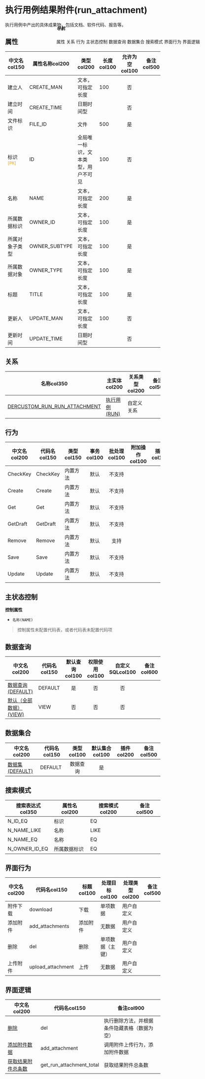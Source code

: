 # 执行用例结果附件(run_attachment)  <!-- {docsify-ignore-all} -->


执行用例中产出的具体成果物，包括文档、软件代码、报告等。


## 属性
|    中文名col150 | 属性名称col200           | 类型col200     | 长度col100    |允许为空col100    |  备注col500  |
| --------   |------------| -----  | -----  | :----: | -------- |
|建立人|CREATE_MAN|文本，可指定长度|100|否||
|建立时间|CREATE_TIME|日期时间型||否||
|文件标识|FILE_ID|文件|500|是||
|标识<sup class="footnote-symbol"><font color=orange>[PK]</font></sup>|ID|全局唯一标识，文本类型，用户不可见|100|否||
|名称|NAME|文本，可指定长度|200|是||
|所属数据标识|OWNER_ID|文本，可指定长度|100|是||
|所属对象子类型|OWNER_SUBTYPE|文本，可指定长度|100|是||
|所属数据对象|OWNER_TYPE|文本，可指定长度|100|是||
|标题|TITLE|文本，可指定长度|100|是||
|更新人|UPDATE_MAN|文本，可指定长度|100|否||
|更新时间|UPDATE_TIME|日期时间型||否||


## 关系

<el-row>
<el-tabs v-model="show_der">
<el-tab-pane label="从关系" name="minor">

|  名称col350   | 主实体col200   | 关系类型col200   |    备注col500  |
| -------- |---------- |-----------|----- |
|[DERCUSTOM_RUN_RUN_ATTACHMENT](der/DERCUSTOM_RUN_RUN_ATTACHMENT)|[执行用例(RUN)](module/TestMgmt/run)|自定义关系||

</el-tab-pane>
</el-tabs>
</el-row>

## 行为
| 中文名col200    | 代码名col150    | 类型col150    | 事务col100   | 批处理col100   | 附加操作col100  | 插件col150    |  备注col300  |
| -------- |---------- |----------- |:----:|:----:|---------| ----- | ----- |
|CheckKey|CheckKey|内置方法|默认|不支持||||
|Create|Create|内置方法|默认|不支持||||
|Get|Get|内置方法|默认|不支持||||
|GetDraft|GetDraft|内置方法|默认|不支持||||
|Remove|Remove|内置方法|默认|支持||||
|Save|Save|内置方法|默认|不支持||||
|Update|Update|内置方法|默认|不支持||||

## 主状态控制

<p class="panel-title"><b>控制属性</b></p>

* `名称(NAME)` 



> 控制属性未配置代码表，或者代码表未配置代码项

## 数据查询
| 中文名col200    | 代码名col150    | 默认查询col100 | 权限使用col100 | 自定义SQLcol100 |  备注col600|
| --------  | --------   | :----:  |:----:  | :----:  |----- |
|[数据查询(DEFAULT)](module/TestMgmt/run_attachment/query/Default)|DEFAULT|是|否 |否 ||
|[默认（全部数据）(VIEW)](module/TestMgmt/run_attachment/query/View)|VIEW|否|否 |否 ||

## 数据集合
| 中文名col200  | 代码名col150  | 类型col100 | 默认集合col100 |   插件col200|   备注col500|
| --------  | --------   | :----:   | :----:   | ----- |----- |
|[数据集(DEFAULT)](module/TestMgmt/run_attachment/dataset/Default)|DEFAULT|数据查询|是|||

## 搜索模式
|   搜索表达式col350   |    属性名col200    |    搜索模式col200        |备注col500  |
| -------- |------------|------------|------|
|N_ID_EQ|标识|EQ||
|N_NAME_LIKE|名称|LIKE||
|N_NAME_EQ|名称|EQ||
|N_OWNER_ID_EQ|所属数据标识|EQ||

## 界面行为
|  中文名col200 |  代码名col150 |  标题col100   |     处理目标col100   |    处理类型col200        |  备注col500       |
| --------| --------| -------- |------------|------------|------------|
| 附件下载 | download | 下载 |单项数据|用户自定义||
| 添加附件 | add_attachments | 添加附件 |无数据|用户自定义||
| 删除 | del | 删除 |单项数据（主键）|用户自定义||
| 上传附件 | upload_attachment | 上传 |无数据|用户自定义||

## 界面逻辑
|  中文名col200 | 代码名col150 | 备注col900 |
| --------|--------|--------|
|[删除](module/TestMgmt/run_attachment/uilogic/del)|del|执行删除方法，并根据条件隐藏表格（数据为空）|
|[添加附件数据](module/TestMgmt/run_attachment/uilogic/add_attachment)|add_attachment|调用附件上传行为，添加附件数据|
|[获取结果附件总条数](module/TestMgmt/run_attachment/uilogic/get_run_attachment_total)|get_run_attachment_total|获取结果附件总条数|

<div style="display: block; overflow: hidden; position: fixed; top: 140px; right: 100px;">

##### 导航
<el-anchor >
<el-anchor-link :href="`#/module/TestMgmt/run_attachment?id=属性`">
  属性
</el-anchor-link>
<el-anchor-link :href="`#/module/TestMgmt/run_attachment?id=关系`">
  关系
</el-anchor-link>
<el-anchor-link :href="`#/module/TestMgmt/run_attachment?id=行为`">
  行为
</el-anchor-link>
<el-anchor-link :href="`#/module/TestMgmt/run_attachment?id=主状态控制`">
  主状态控制
</el-anchor-link>
<el-anchor-link :href="`#/module/TestMgmt/run_attachment?id=数据查询`">
  数据查询
</el-anchor-link>
<el-anchor-link :href="`#/module/TestMgmt/run_attachment?id=数据集合`">
  数据集合
</el-anchor-link>
<el-anchor-link :href="`#/module/TestMgmt/run_attachment?id=搜索模式`">
  搜索模式
</el-anchor-link>
<el-anchor-link :href="`#/module/TestMgmt/run_attachment?id=界面行为`">
  界面行为
</el-anchor-link>
<el-anchor-link :href="`#/module/TestMgmt/run_attachment?id=界面逻辑`">
  界面逻辑
</el-anchor-link>
</el-anchor>
</div>

<script>
 const { createApp } = Vue
  createApp({
    data() {
      return {
show_der:'minor',


      }
    },
    methods: {
    }
  }).use(ElementPlus).mount('#app')
</script>